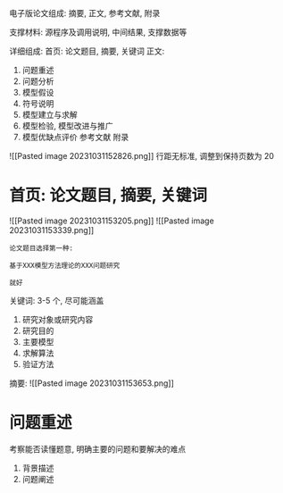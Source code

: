 电子版论文组成:
摘要, 正文, 参考文献, 附录

支撑材料: 源程序及调用说明, 中间结果, 支撑数据等

详细组成:
首页: 论文题目, 摘要, 关键词
正文: 
1. 问题重述
2. 问题分析
3. 模型假设
4. 符号说明
5. 模型建立与求解
6. 模型检验, 模型改进与推广
7. 模型优缺点评价
参考文献
附录

![[Pasted image 20231031152826.png]]
行距无标准, 调整到保持页数为 20

# 首页: 论文题目, 摘要, 关键词
![[Pasted image 20231031153205.png]]
![[Pasted image 20231031153339.png]]
```ad-attention
论文题目选择第一种:

基于XXX模型方法理论的XXX问题研究

就好
```

关键词: 3-5 个, 尽可能涵盖
1. 研究对象或研究内容
2. 研究目的
3. 主要模型
4. 求解算法
5. 验证方法

摘要:
![[Pasted image 20231031153653.png]]


# 问题重述
考察能否读懂题意, 明确主要的问题和要解决的难点
1. 背景描述
2. 问题阐述

